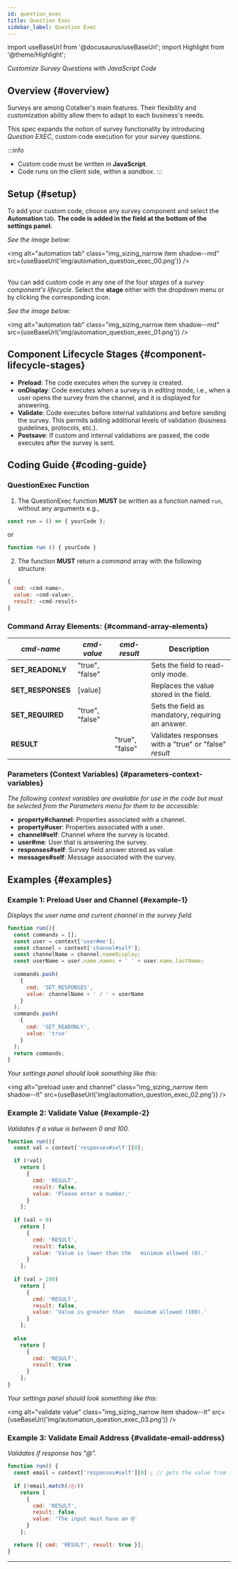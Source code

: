 ```yaml
---
id: question_exec
title: Question Exec
sidebar_label: Question Exec
---
```

import useBaseUrl from '@docusaurus/useBaseUrl'; 
import Highlight from '@theme/Highlight';

<span class="hero__subtitle">

_Customize Survey Questions with JavaScript Code_

</span>

## Overview {#overview}
Surveys are among Cotalker's main features. Their flexibility and customization ability allow them to adapt to each business's needs.

This spec expands the notion of survey functionality by introducing _Question EXEC_, custom code execution for your survey questions.

:::info
- Custom code must be written in **JavaScript**.
- Code runs on the client side, within a _sandbox_.
:::

## Setup {#setup}

To add your custom code, choose any survey component and select the **Automation** tab. **The code is added in the field at the bottom of the settings panel.**

_See the image below:_

<img alt="automation tab" class="img_sizing_narrow item shadow--md" src={useBaseUrl('img/automation_question_exec_00.png')} />
<br/>
<br/>

You can add custom code in any one of the four _stages_ of a _survey component's lifecycle_. Select the **stage** either with the dropdown menu or by clicking the corresponding icon. 

_See the image below:_

<img alt="automation tab" class="img_sizing_narrow item shadow--md" src={useBaseUrl('img/automation_question_exec_01.png')} />
<br/>

## Component Lifecycle Stages {#component-lifecycle-stages}
- **Preload**: The code executes when the survey is created.
- **onDisplay**: Code executes when a survey is in editing mode, i.e., when a user opens the survey from the channel, and it is displayed for answering. 
- **Validate**: Code executes before internal validations and before sending the survey. This permits adding additional levels of validation (business guidelines, protocols, etc.). 
- **Postsave**: If custom and internal validations are passed, the code executes after the survey is sent.

## Coding Guide {#coding-guide}

### QuestionExec Function

1. The QuestionExec function **MUST** be written as a function named `run`, without any arguments e.g., 

  ```javascript
  const run = () => { yourCode };
  ```
  
  or

  ```javascript
  function run () { yourCode }
  ```

2. The function **MUST** return a _command_ array with the following structure:
  
  ```javascript
  { 
    cmd: <cmd-name>, 
    value: <cmd-value>, 
    result: <cmd-result> 
  }
  ```
  
### Command Array Elements: {#command-array-elements}

| _cmd-name_ | _cmd-value_ | _cmd-result_ | Description |
| ----- | ----- | ----- | ----- |
| **SET_READONLY** | "true", "false" | | Sets the field to read-only mode.|
| **SET_RESPONSES** | [value] | | Replaces the value stored in the field. |
| **SET_REQUIRED** | "true", "false" | | Sets the field as mandatory, requiring an answer. |
| **RESULT** | | "true", "false" | Validates responses with a "true" or "false" _result_ |

### Parameters (Context Variables) {#parameters-context-variables}
_The following context variables are available for use in the code but must be selected from the Parameters menu for them to be accessible:_

- **property#channel**: Properties associated with a channel.
- **property#user**: Properties associated with a user.
- **channel#self**: Channel where the survey is located.
- **user#me**: User that is answering the survey.
- **responses#self**: Survey field answer stored as value.
- **messages#self**: Message associated with the survey.

## Examples {#examples}

### Example 1: Preload User and Channel {#example-1}
_Displays the user name and current channel in the survey field._

```javascript
function run(){
  const commands = [];
  const user = context['user#me'];
  const channel = context['channel#self'];
  const channelName = channel.nameDisplay;
  const userName = user.name.names + ' ' + user.name.lastName;
  
  commands.push(
    { 
      cmd: 'SET_RESPONSES', 
      value: channelName + ' / ' + userName 
    }
  );
  commands.push(
    { 
      cmd: 'SET_READONLY',
      value: 'true' 
    }
  );
  return commands;
}
```
_Your settings panel should look something like this:_

<img alt="preload user and channel" class="img_sizing_narrow item shadow--lt" src={useBaseUrl('img/automation_question_exec_02.png')} />
<br/>


### Example 2: Validate Value {#example-2}
_Validates if a value is between 0 and 100._

```javascript
function run(){
  const val = context['responses#self'][0];

  if (!val) 
    return [
      { 
        cmd: 'RESULT', 
        result: false, 
        value: 'Please enter a number.' 
      }
    ];
  
  if (val < 0) 
    return [
      { 
        cmd: 'RESULT', 
        result: false, 
        value: 'Value is lower than the   minimum allowed (0).' 
      }
    ];
  
  if (val > 100) 
    return [
      { 
        cmd: 'RESULT', 
        result: false, 
        value: 'Value is greater than   maximum allowed (100).' 
      }
    ];
  
  else 
    return [
      { 
        cmd: 'RESULT', 
        result: true 
      }
    ];
}
```

_Your settings panel should look something like this:_

<img alt="validate value" class="img_sizing_narrow item shadow--lt" src={useBaseUrl('img/automation_question_exec_03.png')} />
<br/>

### Example 3: Validate Email Address {#validate-email-address}
_Validates if response has "@"._

```javascript
function run() {
  const email = context['responses#self'][0] ; // gets the value from the input
  
  if (!email.match(/@/)) 
    return [
      { 
        cmd: 'RESULT', 
        result: false, 
        value: 'The input must have an @' 
      }
    ];

  return [{ cmd: 'RESULT', result: true }];
}
```

-------